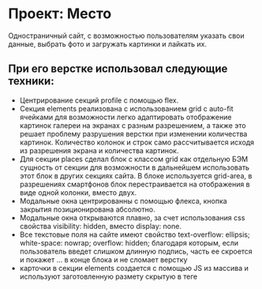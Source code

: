 # Проект: Место

Одностраничный сайт, с возможностью пользователям указать свои данные, выбрать фото и загружать картинки и лайкать их.

## При его верстке использовал следующие техники:

* Центрирование секций profile с помощью flex.
* Секция elements реализована с использованием grid с auto-fit ячейками для возможности легко адаптировать отображение картинок галереи на экранах с разным разрешением, а также это решает проблему разрушения верстки при изменении количества картинок. Количество колонок и строк само рассчитывается исходя из разрешения экрана и количества картинок.
* Для секции places сделал блок c классом grid как отдельную БЭМ сущность от секции для возможности в дальнейшем использовать этот блок в других секциях сайта. В блоке используется grid-area, в разрешениях смартфонов блок перестраивается на отображения в виде одной колонки, вместо двух.
* Модальные окна центрированны с помощью флекса, кнопка закрытия позиционирована абсолютно.
* Модальные окна открываются плавно, за счет использования css свойства visibility: hidden, вместо display: none.
* Все текстовые поля на сайте имеют свойство text-overflow: ellipsis; white-space: nowrap; overflow: hidden; благодаря которым, если пользователь введет слишком длинную подпись, часть ее скроется и покажет ... в конце блока и не сломает верстку
* карточки в секции elements создается с помощью JS из массива и используют заготовленную размету скрытую в теге <template>

## Адаптивность сайта:

* Сайт полностью адаптивен для разрешений от 320px до 1280px.
* Страница обладает максимальной отзывчивостью, за счет использования формулы, рассчитывающей размер блоков, шрифтов, margin и padding. Формула выглядит следующим образом:

  **Calc(мин. размер + разница между мин. и макс. размером * ((100vw - разрешение для отображения мин. размера) / (макс разрешение - разрешение для отображения мин. размера)))**


## JavaScript:

* Реализована загрузка стартовых шести карточек из массива
* Модальное окно профиля имеет форму с двумя окнами ввода: name и job. По умолчанию они берут данные из тех, что прописаны в html разметке, но если пользователь введет свои данные и нажмет кнопку сохранить, то эти данные отобразятся в соответствующих полях на сайте. Форму можно отправить не только нажав кнопку сохранить, но и нажем кнопку enter на клавиатуре, поскольку обработчик события отслеживает не клик по кнопке, а событие submit.
* Модальное окно добавления карточки имеет форму с двумя окнами ввода: placeName и placeURL. Пользователь вводит имя и ссылку на картинку. Форму можно отправить не только нажав кнопку создать, но и нажем кнопку enter на клавиатуре, поскольку обработчик события отслеживает не клик по кнопке, а событие submit. Поскольку для создания карточки не используется методы  innerHTMLи insertAdjacentHTML это позволяет избежать XSS уязвимости так как все, что вводится в окно placeName переводится в текст, а в окно placeURL нельзя ввести ничего кроме ссылки.
* Реализовано модальное окно, которое открывает увеличенную картинку из карточки.
* Любую карточку можно удалить по нажатию кнопки в виде корзины.
* Любую карточку можно лайкнуть.


ссылка на проект в github-pages: https://daniel-goncharov.github.io/mesto/

## Планы по улучшению:
* реализовать закрытие popup не только по нажатию на крестик, но и по нажатию на любое свободное пространства вокруг окна с формой (но не по нажатию на саму форму).
